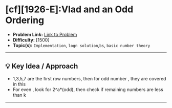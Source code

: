 # [cf][1926-E]:Vlad and an Odd Ordering
* **Problem Link:** [Link to Problem](https://codeforces.com/problemset/problem/1926/E)
* **Difficulty:** [1500]
* **Topic(s):** `Implementation`, `logn solution`,`bs`, `basic number theory`

---

## 💡 Key Idea / Approach

* 1,3,5,7 are the first row numbers, then for odd number , they are covered in this 
* For even , look for 2^a*(odd), then check if remaining numbers are less than k 

---
